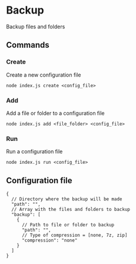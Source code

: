 # Backup

Backup files and folders

## Commands

### Create

Create a new configuration file

```shell
node index.js create <config_file>
```

### Add

Add a file or folder to a configuration file

```shell
node index.js add <file_folder> <config_file>
```

### Run

Run a configuration file

```shell
node index.js run <config_file>
```

## Configuration file

```jsonc
{
  // Directory where the backup will be made
  "path": "",
  // Array with the files and folders to backup
  "backup": [
    {
      // Path to file or folder to backup
      "path": "",
      // Type of compression = [none, 7z, zip]
      "compression": "none"
    }
  ]
}
```
